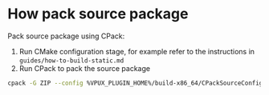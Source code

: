 # How pack source package

Pack source package using CPack:

1. Run CMake configuration stage, for example refer to the instructions in `guides/how-to-build-static.md`
2. Run CPack to pack the source package
```bash
cpack -G ZIP --config %VPUX_PLUGIN_HOME%/build-x86_64/CPackSourceConfigVPUX.cmake
```
